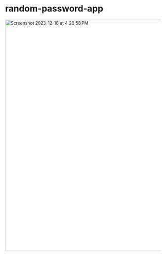 # random-password-app

<img width="746" alt="Screenshot 2023-12-18 at 4 20 58 PM" src="https://github.com/bwick04/random-password-app/assets/16809586/5a28f9e7-8210-4d5d-8459-506d25e33e35">
